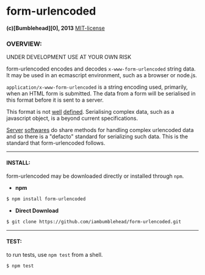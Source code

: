 form-urlencoded
===============
**(c)[Bumblehead][0], 2013** [MIT-license](#license)  

### OVERVIEW:

UNDER DEVELOPMENT USE AT YOUR OWN RISK

form-urlencoded encodes and decodes `x-www-form-urlencoded` string data. It may be used in an ecmascript environment, such as a browser or node.js.

`application/x-www-form-urlencoded` is a string encoding used, primarily, when an HTML form is submitted. The data from a form will be serialised in this format before it is sent to a server.

This format is not [well][1] [defined][2]. Serialising complex data, such as a javascript object, is a beyond current specifications.

[Server][3] [softwares][4] do share methods for handling complex urlencoded data and so there is a "defacto" standard for serializing such data. This is the standard that form-urlencoded follows.

[1]: http://www.w3.org/TR/html4/interact/forms.html#h-17.13.4.1  "w3c"
[2]: http://www.w3.org/TR/html5/forms.html#url-encoded-form-data "w3c"
[3]: http://nodejs.org/api/querystring.html               "node.js qs"
[4]: www.ruby-doc.org/stdlib-1.9.3/libdoc/uri/rdoc/URI.html    "rails"


---------------------------------------------------------
#### <a id="install"></a>INSTALL:

form-urlencoded may be downloaded directly or installed through `npm`.

 * **npm**   

 ```bash
 $ npm install form-urlencoded
 ```

 * **Direct Download**
 
 ```bash  
 $ git clone https://github.com/iambumblehead/form-urlencoded.git
 ```

---------------------------------------------------------
#### <a id="test"></a>TEST:

 to run tests, use `npm test` from a shell.

 ```bash
 $ npm test
 ```
